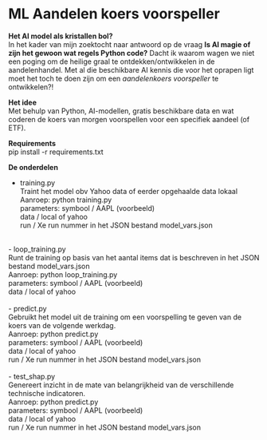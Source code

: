 
# ML Aandelen koers voorspeller

**Het AI model als kristallen bol?**<br>
In het kader van mijn zoektocht naar antwoord op de vraag **Is AI magie
of zijn het gewoon wat regels Python code?** Dacht ik waarom wagen we
niet een poging om de heilige graal te ontdekken/ontwikkelen in de
aandelenhandel. Met al die beschikbare AI kennis die voor het oprapen
ligt moet het toch te doen zijn om een *aandelenkoers voorspeller* te
ontwikkelen?!

**Het idee**<br>
Met behulp van Python, AI-modellen, gratis beschikbare data en wat
coderen de koers van morgen voorspellen voor een specifiek aandeel (of
ETF).

**Requirements**<br>
pip install -r requirements.txt

**De onderdelen**<br>
- training.py<br>
    Traint het model obv Yahoo data of eerder opgehaalde data lokaal<br>
    Aanroep:    python training.py <br>
    parameters: symbool / AAPL (voorbeeld) <br>
                data / local of yahoo <br>
                run / Xe run nummer in het JSON bestand model_vars.json<br>
<br>
- loop_training.py<br>
    Runt de training op basis van het aantal items dat is beschreven in het JSON bestand model_vars.json<br>
    Aanroep:    python loop_training.py <br>
    parameters: symbool / AAPL (voorbeeld) <br>
                data / local of yahoo <br>
<br>
- predict.py<br>
    Gebruikt het model uit de training om een voorspelling te geven van de koers van de volgende werkdag.<br>
    Aanroep:    python predict.py <br>
    parameters: symbool / AAPL (voorbeeld) <br>
                data / local of yahoo <br>
                run / Xe run nummer in het JSON bestand model_vars.json<br> 
<br>
- test_shap.py<br>
    Genereert inzicht in de mate van belangrijkheid van de verschillende technische indicatoren.<br>
    Aanroep:    python predict.py <br>
    parameters: symbool / AAPL (voorbeeld) <br>
                data / local of yahoo <br>
                run / Xe run nummer in het JSON bestand model_vars.json<br> 